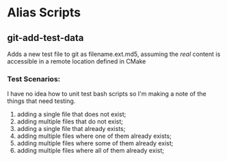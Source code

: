 Alias Scripts
=============

git-add-test-data
-----------------

Adds a new test file to git as filename.ext.md5, assuming the *real* content is
accessible in a remote location defined in CMake

### Test Scenarios:
I have no idea how to unit test bash scripts so I'm making a note of the things that need testing.

1. adding a single file that does not exist;
2. adding multiple files that do not exist;
3. adding a single file that already exists;
4. adding multiple files where one of them already exists;
5. adding multiple files where some of them already exist;
5. adding multiple files where all of them already exist;

